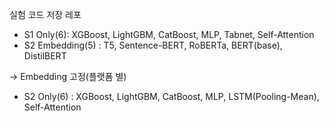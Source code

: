 실험 코드 저장 레포

- S1 Only(6): XGBoost, LightGBM, CatBoost, MLP, Tabnet, Self-Attention
- S2 Embedding(5) :  T5, Sentence-BERT, RoBERTa, BERT(base), DistilBERT

→ Embedding 고정(플랫폼 별)
    
- S2 Only(6) : XGBoost, LightGBM, CatBoost, MLP, LSTM(Pooling-Mean), Self-Attention
